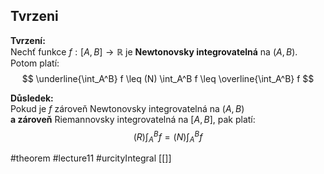 ## Tvrzeni

**Tvrzení:**  
Nechť funkce $f : [A, B] \to \mathbb{R}$ je **Newtonovsky integrovatelná** na $(A, B)$. Potom platí:
$$
\underline{\int_A^B} f \leq (N) \int_A^B f \leq \overline{\int_A^B} f
$$

**Důsledek:**  
Pokud je $f$ zároveň Newtonovsky integrovatelná na $(A, B)$  
**a zároveň** Riemannovsky integrovatelná na $[A, B]$, pak platí:
$$
(R) \int_A^B f = (N) \int_A^B f
$$



#theorem #lecture11 #urcityIntegral 
[[]]
